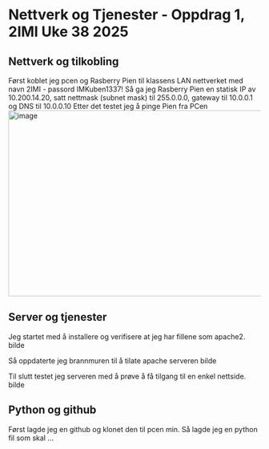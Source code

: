 # Nettverk og Tjenester - Oppdrag 1, 2IMI Uke 38 2025
## Nettverk og tilkobling
Først koblet jeg pcen og Rasberry Pien til klassens LAN nettverket med navn 2IMI - passord IMKuben1337!
Så ga jeg Rasberry Pien en statisk IP av 10.200.14.20, satt nettmask (subnet mask) til 255.0.0.0, gateway til 10.0.0.1 og DNS til 10.0.0.10
Etter det testet jeg å pinge Pien fra PCen 
<img width="862" height="371" alt="image" src="https://github.com/user-attachments/assets/f92b3026-5aea-42a7-a041-de10a5bc8495" />

## Server og tjenester
Jeg startet med å installere og verifisere at jeg har fillene som apache2.
bilde

Så oppdaterte jeg brannmuren til å tilate apache serveren
bilde

Til slutt testet jeg serveren med å prøve å få tilgang til en enkel nettside.
bilde

## Python og github
Først lagde jeg en github og klonet den til pcen min.
Så lagde jeg en python fil som skal ...
